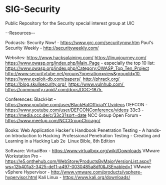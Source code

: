 # SIG-Security
Public Repository for the Security special interest group at UIC


--Resources--

Podcasts:
Security Now! - https://www.grc.com/securitynow.htm
Paul's Security Weekly - http://securityweekly.com/

Websites:
https://www.hacksplaining.com/
https://linuxjourney.com/
https://www.owasp.org/index.php/Main_Page - especially the top 10 list: https://www.owasp.org/index.php/Category:OWASP_Top_Ten_Project
http://www.securitytube.net/groups?operation=view&groupId=10 
https://www.exploit-db.com/papers/ 
http://phrack.org/ 
https://blog.skullsecurity.org/ 
https://www.vulnhub.com/ 
https://community.rapid7.com/docs/DOC-1875 

Conferences:
BlackHat - https://www.youtube.com/user/BlackHatOfficialYT/videos
DEFCON - https://www.youtube.com/user/DEFCONConference/videos
33c3 - https://media.ccc.de/c/33c3?sort=date
NCC Group Open Forum - https://www.meetup.com/NCCGroupChicago/

Books:
Web Application Hacker's Handbook
Penetration Testing - A hands-on Introduction to Hacking 
Professional Penetration Testing - Creating and Learning in a Hacking Lab 2e 
Linux Bible, 8th Edition 

Software:
VirtualBox - https://www.virtualbox.org/wiki/Downloads
VMware Workstation Pro - https://e5.onthehub.com/WebStore/ProductsByMajorVersionList.aspx?ws=12b401a3-3425-de11-a497-0030485a8df0&JSEnabled=1
VMware vSphere Hypervisor - http://www.vmware.com/products/vsphere-hypervisor.html
Kali Linux - https://www.kali.org/downloads/
